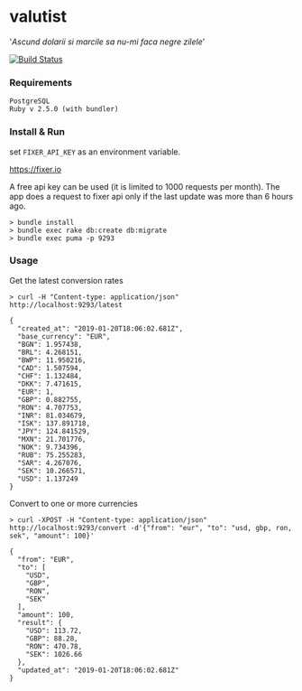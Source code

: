 # valutist

'_Ascund dolarii si marcile sa nu-mi faca negre zilele_'

[![Build Status](https://travis-ci.com/skamsie/valutist.svg?branch=master)](https://travis-ci.com/skamsie/valutist/branches)

### Requirements

```
PostgreSQL
Ruby v 2.5.0 (with bundler)
```

### Install & Run

set `FIXER_API_KEY` as an environment variable.

https://fixer.io

A free api key can be used (it is limited to 1000 requests per month). The app does a request to fixer api only if the last update was more than 6 hours ago. 
```
> bundle install
> bundle exec rake db:create db:migrate
> bundle exec puma -p 9293
```

### Usage

Get the latest conversion rates

```
> curl -H "Content-type: application/json" http://localhost:9293/latest

{
  "created_at": "2019-01-20T18:06:02.681Z",
  "base_currency": "EUR",
  "BGN": 1.957438,
  "BRL": 4.268151,
  "BWP": 11.950216,
  "CAD": 1.507594,
  "CHF": 1.132484,
  "DKK": 7.471615,
  "EUR": 1,
  "GBP": 0.882755,
  "RON": 4.707753,
  "INR": 81.034679,
  "ISK": 137.891718,
  "JPY": 124.841529,
  "MXN": 21.701776,
  "NOK": 9.734396,
  "RUB": 75.255283,
  "SAR": 4.267076,
  "SEK": 10.266571,
  "USD": 1.137249
}
```

Convert to one or more currencies

```
> curl -XPOST -H "Content-type: application/json" http://localhost:9293/convert -d'{"from": "eur", "to": "usd, gbp, ron, sek", "amount": 100}'

{
  "from": "EUR",
  "to": [
    "USD",
    "GBP",
    "RON",
    "SEK"
  ],
  "amount": 100,
  "result": {
    "USD": 113.72,
    "GBP": 88.28,
    "RON": 470.78,
    "SEK": 1026.66
  },
  "updated_at": "2019-01-20T18:06:02.681Z"
}
```
